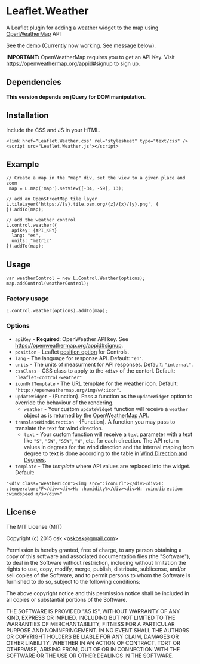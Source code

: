 # Leaflet.Weather

A Leaflet plugin for adding a weather widget to the map using [OpenWeatherMap](http://openweathermap.org/) API

See the [demo](https://oskosk.github.io/Leaflet.Weather) (Currently now working. See message below).

**IMPORTANT:** OpenWeatherMap requires you to get an API Key.
Visit https://openweathermap.org/appid#signup to sign up.

## Dependencies

**This version depends on jQuery for DOM manipulation**.

## Installation

Include the CSS and JS in your HTML.

    <link href="Leaflet.Weather.css" rel="stylesheet" type="text/css" />
    <script src="Leaflet.Weather.js"></script>

## Example

    // Create a map in the "map" div, set the view to a given place and zoom
     map = L.map('map').setView([-34, -59], 13);

    // add an OpenStreetMap tile layer
    L.tileLayer('https://{s}.tile.osm.org/{z}/{x}/{y}.png', {
    }).addTo(map);

    // add the weather control
    L.control.weather({
      apikey: {API_KEY}
      lang: "es",
      units: "metric"
    }).addTo(map);


## Usage

    var weatherControl = new L.Control.Weather(options);
    map.addControl(weatherControl);

### Factory usage


    L.control.weather(options).addTo(map);

### Options

* `apiKey` - **Required**: OpenWeather API key. See https://openweathermap.org/appid#signup.
* `position` - Leaflet [position option](http://leafletjs.com/reference.html#control-positions) for Controls.
* `lang` - The language for response API. Default: `"en"`.
* `units` - The units of measurment for API responses. Default: `"internal"`.
* `cssClass` - CSS class to apply to the `<div>` of the contorl. Default: `"leaflet-control-weather"`
* `iconUrlTemplate` - The URL template for the weather icon. Default: `"http://openweathermap.org/img/w/:icon"`.
* `updateWidget` - {Function}. Pass a function as the `updateWidget` option to override the behaviour of the rendering.
  * `weather` - Your custom `updateWidget` function will receive a `weather` object as is returned by the
  [OpenWeatherMap API](http://openweathermap.org/api).
* `translateWindDirection` - {Function}. A function you may pass to translate the text for wind direction.
  * `text` - Your custom function will receive a `text` parameter with a text like `"S"`, `"SW"`, `"SSW"`, `"W"`, etc. for each direction.
  The API return values in degrees for the wind direction and the internal maping from degree to text is done according to the table in [Wind Direction and Degrees](http://climate.umn.edu/snow_fence/components/winddirectionanddegreeswithouttable3.htm).
* `template` - The _template_ where API values are replaced into the widget. Default:
```
"<div class="weatherIcon"><img src=":iconurl"></div><div>T: :temperature°F</div><div>H: :humidity%</div><div>W: :winddirection :windspeed m/s</div>"
```

## License

The MIT License (MIT)

Copyright (c) 2015 osk &lt;oskosk@gmail.com&gt;

Permission is hereby granted, free of charge, to any person obtaining a copy
of this software and associated documentation files (the "Software"), to deal
in the Software without restriction, including without limitation the rights
to use, copy, modify, merge, publish, distribute, sublicense, and/or sell
copies of the Software, and to permit persons to whom the Software is
furnished to do so, subject to the following conditions:

The above copyright notice and this permission notice shall be included in all
copies or substantial portions of the Software.

THE SOFTWARE IS PROVIDED "AS IS", WITHOUT WARRANTY OF ANY KIND, EXPRESS OR
IMPLIED, INCLUDING BUT NOT LIMITED TO THE WARRANTIES OF MERCHANTABILITY,
FITNESS FOR A PARTICULAR PURPOSE AND NONINFRINGEMENT. IN NO EVENT SHALL THE
AUTHORS OR COPYRIGHT HOLDERS BE LIABLE FOR ANY CLAIM, DAMAGES OR OTHER
LIABILITY, WHETHER IN AN ACTION OF CONTRACT, TORT OR OTHERWISE, ARISING FROM,
OUT OF OR IN CONNECTION WITH THE SOFTWARE OR THE USE OR OTHER DEALINGS IN THE
SOFTWARE.
